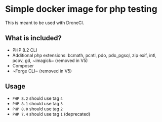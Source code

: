 # Simple docker image for php testing

This is meant to be used with DroneCI.

## What is included?
- PHP 8.2 CLI
- Additional php extensions: bcmath, pcntl, pdo, pdo_pgsql, zip exif, intl, pcov, gd, ~imagick~ (removed in V5)
- Composer
- ~Forge CLI~ (removed in V5)

## Usage
- `PHP 8.2` should use tag `4`
- `PHP 8.1` should use tag `3`
- `PHP 8.0` should use tag `2`
- `PHP 7.4` should use tag `1` (deprecated)
